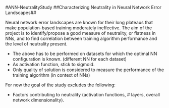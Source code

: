 #ANN-NeutralityStudy
##Characterizing Neutrality in Neural Network Error Landscapes##

Neural network error landscapes are known for their long plateaus that make population-based training moderately ineffective. The aim of the project is to identify/propose a good measure of neutrality, or flatness in NNs, and to find correlation between training algorithm performance and the level of neutrality present.

- The above has to be performed on datasets for which the optimal NN configuration is known. (different NN for each dataset)
- As activation function, stick to sigmoid.
- Only quality of solution is considered to measure the performance of the training algorithm (in context of NNs)

For now the goal of the study excludes the following: 
- Factors contributing to neutrality (activation functions, # layers, overall network dimensionality).
